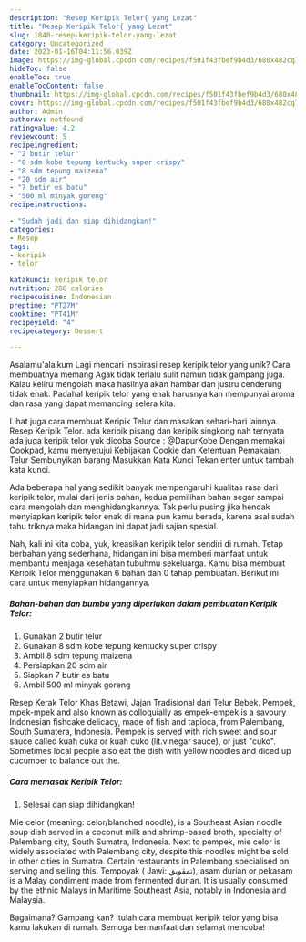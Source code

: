 ```yaml
---
description: "Resep Keripik Telor{ yang Lezat"
title: "Resep Keripik Telor{ yang Lezat"
slug: 1840-resep-keripik-telor-yang-lezat
category: Uncategorized
date: 2023-01-16T04:11:56.039Z
image: https://img-global.cpcdn.com/recipes/f501f43fbef9b4d3/680x482cq70/keripik-telor-foto-resep-utama.jpg
hideToc: false
enableToc: true
enableTocContent: false
thumbnail: https://img-global.cpcdn.com/recipes/f501f43fbef9b4d3/680x482cq70/keripik-telor-foto-resep-utama.jpg
cover: https://img-global.cpcdn.com/recipes/f501f43fbef9b4d3/680x482cq70/keripik-telor-foto-resep-utama.jpg
author: Admin
authorAv: notfound
ratingvalue: 4.2
reviewcount: 5
recipeingredient:
- "2 butir telur"
- "8 sdm kobe tepung kentucky super crispy"
- "8 sdm tepung maizena"
- "20 sdm air"
- "7 butir es batu"
- "500 ml minyak goreng"
recipeinstructions:

- "Sudah jadi dan siap dihidangkan!"
categories:
- Resep
tags:
- keripik
- telor

katakunci: keripik telor 
nutrition: 286 calories
recipecuisine: Indonesian
preptime: "PT27M"
cooktime: "PT41M"
recipeyield: "4"
recipecategory: Dessert

---
```



Asalamu'alaikum Lagi mencari inspirasi resep keripik telor yang unik? Cara membuatnya memang Agak tidak terlalu sulit namun tidak gampang juga. Kalau keliru mengolah maka hasilnya akan hambar dan justru cenderung tidak enak. Padahal keripik telor yang enak harusnya kan mempunyai aroma dan rasa yang dapat memancing selera kita.


Lihat juga cara membuat Keripik Telur dan masakan sehari-hari lainnya. Resep Keripik Telor. ada keripik pisang dan keripik singkong nah ternyata ada juga keripik telor yuk dicoba Source : @DapurKobe Dengan memakai Cookpad, kamu menyetujui Kebijakan Cookie dan Ketentuan Pemakaian. Telur Sembunyikan barang Masukkan Kata Kunci Tekan enter untuk tambah kata kunci.

Ada beberapa hal yang sedikit banyak mempengaruhi kualitas rasa dari keripik telor, mulai dari jenis bahan, kedua pemilihan bahan segar sampai cara mengolah dan menghidangkannya. Tak perlu pusing jika hendak menyiapkan keripik telor enak di mana pun kamu berada, karena asal sudah tahu triknya maka hidangan ini dapat jadi sajian spesial.


Nah, kali ini kita coba, yuk, kreasikan keripik telor sendiri di rumah. Tetap berbahan yang sederhana, hidangan ini bisa memberi manfaat untuk membantu menjaga kesehatan tubuhmu sekeluarga. Kamu bisa membuat Keripik Telor menggunakan 6 bahan dan 0 tahap pembuatan. Berikut ini cara untuk menyiapkan hidangannya.

<!--inarticleads1-->

##### Bahan-bahan dan bumbu yang diperlukan dalam pembuatan Keripik Telor:

1. Gunakan 2 butir telur
1. Gunakan 8 sdm kobe tepung kentucky super crispy
1. Ambil 8 sdm tepung maizena
1. Persiapkan 20 sdm air
1. Siapkan 7 butir es batu
1. Ambil 500 ml minyak goreng


Resep Kerak Telor Khas Betawi, Jajan Tradisional dari Telur Bebek. Pempek, mpek-mpek and also known as colloquially as empek-empek is a savoury Indonesian fishcake delicacy, made of fish and tapioca, from Palembang, South Sumatera, Indonesia. Pempek is served with rich sweet and sour sauce called kuah cuka or kuah cuko (lit.vinegar sauce), or just &#34;cuko&#34;. Sometimes local people also eat the dish with yellow noodles and diced up cucumber to balance out the. 

<!--inarticleads2-->

##### Cara memasak Keripik Telor:


1. Selesai dan siap dihidangkan!

Mie celor (meaning: celor/blanched noodle), is a Southeast Asian noodle soup dish served in a coconut milk and shrimp-based broth, specialty of Palembang city, South Sumatra, Indonesia. Next to pempek, mie celor is widely associated with Palembang city, despite this noodles might be sold in other cities in Sumatra. Certain restaurants in Palembang specialised on serving and selling this. Tempoyak ( Jawi: تمڤويق), asam durian or pekasam is a Malay condiment made from fermented durian. It is usually consumed by the ethnic Malays in Maritime Southeast Asia, notably in Indonesia and Malaysia. 

Bagaimana? Gampang kan? Itulah cara membuat keripik telor yang bisa kamu lakukan di rumah. Semoga bermanfaat dan selamat mencoba!
